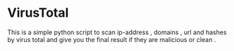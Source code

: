 # VirusTotal
This is a simple python script to scan ip-address , domains , url and hashes by virus total and give you the final result if they are malicious or clean .

